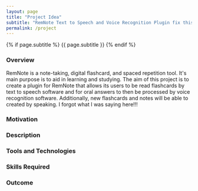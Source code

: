 ```yaml
---
layout: page
title: "Project Idea"
subtitle: "RemNote Text to Speech and Voice Recognition Plugin fix this formatting"
permalink: /project
---
```


{% if page.subtitle %}
    {{ page.subtitle }}
{% endif %}

### Overview

RemNote is a note-taking, digital flashcard, and spaced repetition tool. It's main purpose is to aid in learning and studying. The aim of this project is to create a plugin for RemNote that allows its users to be read flashcards by text to speech software and for oral answers to then be processed by voice recognition software. Additionally, new flashcards and notes will be able to created by speaking. I forgot what I was saying here!!!

### Motivation

### Description

### Tools and Technologies

### Skills Required

### Outcome
